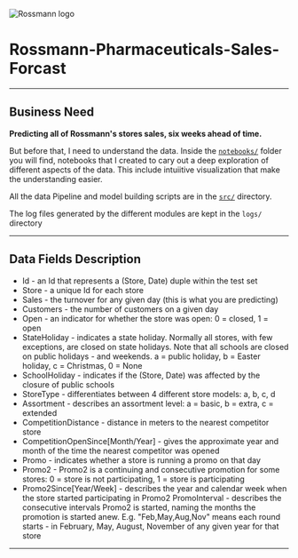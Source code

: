 ![Rossmann logo](images/ROSSMANN.jpg)
# Rossmann-Pharmaceuticals-Sales-Forcast
---

## Business Need

**Predicting all of Rossmann's stores sales, six weeks ahead of time.**

But before that, I need to understand the data. Inside the [`notebooks/`](https://github.com/Hen0k/Rossmann-Pharmaceuticals-Sales-Forcast/tree/main/notebooks) folder you will find, notebooks that 
I created to cary out a deep exploration of different aspects of the data. This include intuiitive visualization 
that make the understanding easier.

All the data Pipeline and model building scripts are in the [`src/`](https://github.com/Hen0k/Rossmann-Pharmaceuticals-Sales-Forcast/tree/main/src) directory.

The log files generated by the different modules are kept in the `logs/` directory

---

## Data Fields Description

- Id - an Id that represents a (Store, Date) duple within the test set
- Store - a unique Id for each store
- Sales - the turnover for any given day (this is what you are predicting)
- Customers - the number of customers on a given day
- Open - an indicator for whether the store was open: 0 = closed, 1 = open
- StateHoliday - indicates a state holiday. Normally all stores, with few exceptions, are closed on state holidays. Note that all schools are closed on public holidays - and weekends. a = public holiday, b = Easter holiday, c = Christmas, 0 = None
- SchoolHoliday - indicates if the (Store, Date) was affected by the closure of public schools
- StoreType - differentiates between 4 different store models: a, b, c, d
- Assortment - describes an assortment level: a = basic, b = extra, c = extended
- CompetitionDistance - distance in meters to the nearest competitor store
- CompetitionOpenSince[Month/Year] - gives the approximate year and month of the time the nearest competitor was opened
- Promo - indicates whether a store is running a promo on that day
- Promo2 - Promo2 is a continuing and consecutive promotion for some stores: 0 = store is not participating, 1 = store is participating
- Promo2Since[Year/Week] - describes the year and calendar week when the store started participating in Promo2
PromoInterval - describes the consecutive intervals Promo2 is started, naming the months the promotion is started anew. E.g. "Feb,May,Aug,Nov" means each round starts - in February, May, August, November of any given year for that store
---

